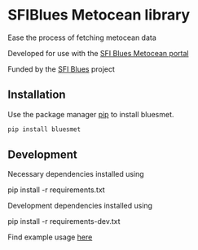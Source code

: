 # SFIBlues Metocean library

Ease the process of fetching metocean data

Developed for use with the  [SFI Blues Metocean portal](https://github.com/SINTEF/blues-metocean-portal)

Funded by the [SFI Blues](https://sfiblues.no/) project

## Installation

Use the package manager [pip](https://pip.pypa.io/en/stable/) to install bluesmet.

```bash
pip install bluesmet
```

## Development

Necessary dependencies installed using

pip install -r requirements.txt

Development dependencies installed using

pip install -r requirements-dev.txt


Find example usage [here](https://github.com/SINTEF/blues-metocean-lib-examples)
